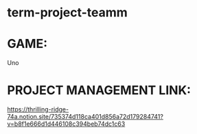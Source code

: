 # term-project-teamm

# GAME:

Uno

# PROJECT MANAGEMENT LINK:

https://thrilling-ridge-74a.notion.site/735374d118ca401d856a72d179284741?v=b8f1e666d1d446108c394beb74dc1c63
